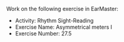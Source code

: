 Work on the following exercise in EarMaster:
- Activity: Rhythm Sight-Reading
- Exercise Name: Asymmetrical meters I
- Exercise Number: 27.5
